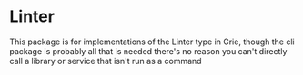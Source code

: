 # Linter

This package is for implementations of the Linter type in Crie, though the cli package is probably all that is needed there's no reason you can't directly call a library or service that isn't run as a command
